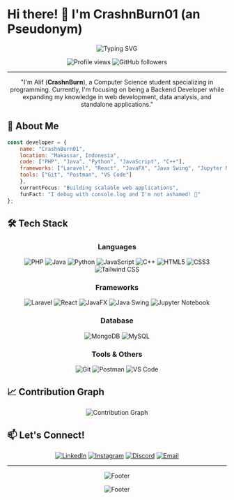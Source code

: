 # Hi there! 👋 I'm CrashnBurn01 (an Pseudonym)

<div align="center">
  <img src="https://readme-typing-svg.herokuapp.com?font=Fira+Code&size=22&duration=3000&pause=1000&color=2F81F7&center=true&vCenter=true&width=440&lines=Welcome+to+my+GitHub!;I'm+CrashnBurn01;Full+Stack+Developer;Always+learning+new+things;Building+amazing+projects" alt="Typing SVG" />
</div>

<p align="center">
  <img src="https://komarev.com/ghpvc/?username=crashnburn01&label=Profile%20views&color=0e75b6&style=flat" alt="Profile views" />
  <img src="https://img.shields.io/github/followers/crashnburn01?label=Followers&style=social" alt="GitHub followers" />
</p>

---
<p align="center">
  "I'm Alif (<b>CrashnBurn</b>), a Computer Science student specializing in programming. Currently, I'm focusing on being a Backend Developer while expanding my knowledge in web development, data analysis, and standalone applications."
</p>

## 🚀 About Me

```javascript
const developer = {
    name: "CrashnBurn01",
    location: "Makassar, Indonesia",
    code: ["PHP", "Java", "Python", "JavaScript", "C++"],
    frameworks: ["Laravel", "React", "JavaFX", "Java Swing", "Jupyter Notebook"],
    tools: ["Git", "Postman", "VS Code"]
    },
    currentFocus: "Building scalable web applications",
    funFact: "I debug with console.log and I'm not ashamed! 🐛"
};
```

## 🛠️ Tech Stack

<div align="center">

### Languages
![PHP](https://img.shields.io/badge/PHP-777BB4?style=for-the-badge&logo=php&logoColor=white)
![Java](https://img.shields.io/badge/Java-ED8B00?style=for-the-badge&logo=java&logoColor=white)
![Python](https://img.shields.io/badge/Python-3776AB?style=for-the-badge&logo=python&logoColor=white)
![JavaScript](https://img.shields.io/badge/JavaScript-F7DF1E?style=for-the-badge&logo=javascript&logoColor=black)
![C++](https://img.shields.io/badge/C%2B%2B-00599C?style=for-the-badge&logo=c%2B%2B&logoColor=white)
![HTML5](https://img.shields.io/badge/HTML5-E34F26?style=for-the-badge&logo=html5&logoColor=white)
![CSS3](https://img.shields.io/badge/CSS3-1572B6?style=for-the-badge&logo=css3&logoColor=white)
![Tailwind CSS](https://img.shields.io/badge/Tailwind_CSS-38B2AC?style=for-the-badge&logo=tailwind-css&logoColor=white)

### Frameworks
![Laravel](https://img.shields.io/badge/Laravel-FF2D20?style=for-the-badge&logo=laravel&logoColor=white)
![React](https://img.shields.io/badge/React-20232A?style=for-the-badge&logo=react&logoColor=61DAFB)
![JavaFX](https://img.shields.io/badge/JavaFX-orange?style=for-the-badge&logo=javafx&logoColor=white)
![Java Swing](https://img.shields.io/badge/Java%20Swing-red?style=for-the-badge&logo=java&logoColor=white)
![Jupyter Notebook](https://img.shields.io/badge/Jupyter-F37626?style=for-the-badge&logo=jupyter&logoColor=white)

### Database
![MongoDB](https://img.shields.io/badge/MongoDB-4EA94B?style=for-the-badge&logo=mongodb&logoColor=white)
![MySQL](https://img.shields.io/badge/MySQL-00000F?style=for-the-badge&logo=mysql&logoColor=white)

### Tools & Others
![Git](https://img.shields.io/badge/Git-F05032?style=for-the-badge&logo=git&logoColor=white)
![Postman](https://img.shields.io/badge/Postman-ef5b25?style=for-the-badge&logo=postman&logoColor=white)
![VS Code](https://img.shields.io/badge/VS_Code-0078D4?style=for-the-badge&logo=visual%20studio%20code&logoColor=white)

</div>

## 📈 Contribution Graph

<div align="center">
  <img src="https://github-readme-activity-graph.vercel.app/graph?username=crashnburn01&theme=react-dark&hide_border=true" alt="Contribution Graph" />
</div>

## 📫 Let's Connect!

<div align="center">

[![LinkedIn](https://img.shields.io/badge/LinkedIn-0077B5?style=for-the-badge&logo=linkedin&logoColor=white)](https://www.linkedin.com/in/andi-alif-fachrisyah-31277a371/)
[![Instagram](https://img.shields.io/badge/Instagram-E4405F?style=for-the-badge&logo=instagram&logoColor=white)](https://instagram.com/andlfrsyh)
[![Discord](https://img.shields.io/badge/Discord-7289DA?style=for-the-badge&logo=discord&logoColor=white)](https://discord.com/users/503337072128688129)
[![Email](https://img.shields.io/badge/Email-D14836?style=for-the-badge&logo=gmail&logoColor=white)](mailto:a.alifachrisyah@gmail.com)

</div>

---

<div align="center">
  <img src="https://readme-typing-svg.herokuapp.com?font=Fira+Code&size=18&duration=2000&pause=1000&color=2F81F7&center=true&vCenter=true&width=500&lines=Thanks+for+visiting+my+profile!;Happy+coding!+%F0%9F%9A%80" alt="Footer" />
</div>

<p align="center">
  <img src="https://capsule-render.vercel.app/api?type=waving&color=gradient&height=100&section=footer" alt="Footer" />
</p>

